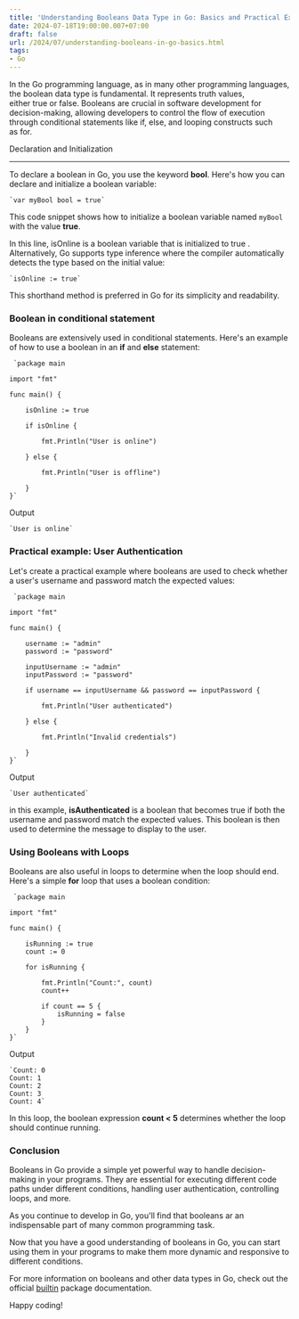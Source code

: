 ```yaml
---
title: 'Understanding Booleans Data Type in Go: Basics and Practical Examples'
date: 2024-07-18T19:00:00.007+07:00
draft: false
url: /2024/07/understanding-booleans-in-go-basics.html
tags: 
- Go
---
```


In the Go programming language, as in many other programming languages, the boolean data type is fundamental. It represents truth values, either true or false. Booleans are crucial in software development for decision-making, allowing developers to control the flow of execution through conditional statements like if, else, and looping constructs such as for.

Declaration and Initialization


------------------------------------------------------------------------------------------------------------------------------------------------------------------------------------------------------------------------------------------------------------------------------------------------------------------------------------------------------------------------------------------------------------

To declare a boolean in Go, you use the keyword **bool**. Here's how you can declare and initialize a boolean variable:

```
`var myBool bool = true`

```

This code snippet shows how to initialize a boolean variable named `myBool` with the value **true**.

In this line, isOnline is a boolean variable that is initialized to true . Alternatively, Go supports type inference where the compiler automatically detects the type based on the initial value:

```
`isOnline := true`

```

This shorthand method is preferred in Go for its simplicity and readability.

### Boolean in conditional statement

Booleans are extensively used in conditional statements. Here's an example of how to use a boolean in an **if** and **else** statement:

```
 `package main

import "fmt"

func main() {

    isOnline := true

    if isOnline {

        fmt.Println("User is online")

    } else {
        
        fmt.Println("User is offline")

    }
}` 

```

Output

```
`User is online`

```

### Practical example: User Authentication

Let's create a practical example where booleans are used to check whether a user's username and password match the expected values:

```
 `package main

import "fmt"

func main() {

    username := "admin"
    password := "password"

    inputUsername := "admin"
    inputPassword := "password"

    if username == inputUsername && password == inputPassword {

        fmt.Println("User authenticated")

    } else {

        fmt.Println("Invalid credentials")

    }
}` 

```

Output

```
`User authenticated`

```

in this example, **isAuthenticated** is a boolean that becomes true if both the username and password match the expected values. This boolean is then used to determine the message to display to the user.

### Using Booleans with Loops

Booleans are also useful in loops to determine when the loop should end. Here's a simple **for** loop that uses a boolean condition:

```
 `package main

import "fmt"

func main() {

    isRunning := true
    count := 0

    for isRunning {

        fmt.Println("Count:", count)
        count++

        if count == 5 {
            isRunning = false
        }
    }
}` 

```

Output

```
`Count: 0
Count: 1
Count: 2
Count: 3
Count: 4`

```

In this loop, the boolean expression **count < 5** determines whether the loop should continue running.

### Conclusion

Booleans in Go provide a simple yet powerful way to handle decision-making in your programs. They are essential for executing different code paths under different conditions, handling user authentication, controlling loops, and more.

As you continue to develop in Go, you'll find that booleans ar an indispensable part of many common programming task.

Now that you have a good understanding of booleans in Go, you can start using them in your programs to make them more dynamic and responsive to different conditions.

For more information on booleans and other data types in Go, check out the official [builtin](https://golang.org/pkg/builtin/) package documentation.

Happy coding!
